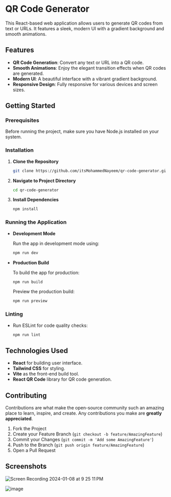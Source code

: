 
# QR Code Generator

This React-based web application allows users to generate QR codes from text or URLs. It features a sleek, modern UI with a gradient background and smooth animations.

## Features

- **QR Code Generation**: Convert any text or URL into a QR code.
- **Smooth Animations**: Enjoy the elegant transition effects when QR codes are generated.
- **Modern UI**: A beautiful interface with a vibrant gradient background.
- **Responsive Design**: Fully responsive for various devices and screen sizes.

## Getting Started

### Prerequisites

Before running the project, make sure you have Node.js installed on your system.

### Installation

1. **Clone the Repository**

    ```bash
    git clone https://github.com/itsMohammedNayeem/qr-code-generator.git
    ```

2. **Navigate to Project Directory**

    ```bash
    cd qr-code-generator
    ```

3. **Install Dependencies**

    ```bash
    npm install
    ```

### Running the Application

- **Development Mode**

    Run the app in development mode using:

    ```bash
    npm run dev
    ```

- **Production Build**

    To build the app for production:

    ```bash
    npm run build
    ```

    Preview the production build:

    ```bash
    npm run preview
    ```

### Linting

- Run ESLint for code quality checks:

    ```bash
    npm run lint
    ```

## Technologies Used

- **React** for building user interface.
- **Tailwind CSS** for styling.
- **Vite** as the front-end build tool.
- **React QR Code** library for QR code generation.

## Contributing

Contributions are what make the open-source community such an amazing place to learn, inspire, and create. Any contributions you make are **greatly appreciated**.

1. Fork the Project
2. Create your Feature Branch (`git checkout -b feature/AmazingFeature`)
3. Commit your Changes (`git commit -m 'Add some AmazingFeature'`)
4. Push to the Branch (`git push origin feature/AmazingFeature`)
5. Open a Pull Request

## Screenshots

![Screen Recording 2024-01-08 at 9 25 11 PM](https://github.com/itsMohammedNayeem/qr-code-generator/assets/127741549/0dd026b2-c918-481c-8b9c-bee6601f2326)

![image](https://github.com/itsMohammedNayeem/qr-code-generator/assets/127741549/d386ad5f-8b35-4a9e-a25a-763752584341)

